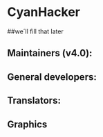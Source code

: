 CyanHacker
===========

##we´ll fill that later

Maintainers (v4.0):
-----------------------------
General developers:
-------------------
Translators:
------------
Graphics
--------------------


